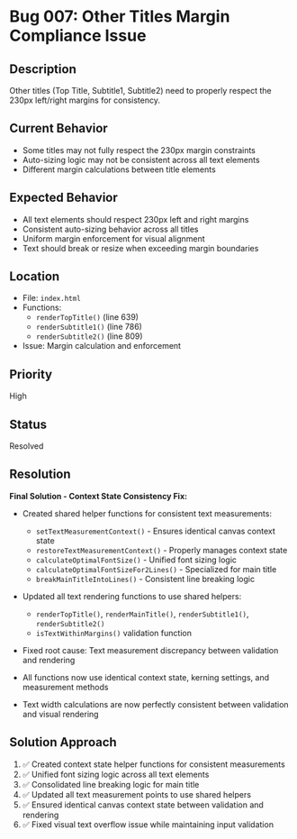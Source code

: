 # Bug 007: Other Titles Margin Compliance Issue

## Description
Other titles (Top Title, Subtitle1, Subtitle2) need to properly respect the 230px left/right margins for consistency.

## Current Behavior
- Some titles may not fully respect the 230px margin constraints
- Auto-sizing logic may not be consistent across all text elements
- Different margin calculations between title elements

## Expected Behavior
- All text elements should respect 230px left and right margins
- Consistent auto-sizing behavior across all titles
- Uniform margin enforcement for visual alignment
- Text should break or resize when exceeding margin boundaries

## Location
- File: `index.html`
- Functions: 
  - `renderTopTitle()` (line 639)
  - `renderSubtitle1()` (line 786) 
  - `renderSubtitle2()` (line 809)
- Issue: Margin calculation and enforcement

## Priority
High

## Status
Resolved

## Resolution
**Final Solution - Context State Consistency Fix:**
- Created shared helper functions for consistent text measurements:
  - `setTextMeasurementContext()` - Ensures identical canvas context state
  - `restoreTextMeasurementContext()` - Properly manages context state
  - `calculateOptimalFontSize()` - Unified font sizing logic
  - `calculateOptimalFontSizeFor2Lines()` - Specialized for main title
  - `breakMainTitleIntoLines()` - Consistent line breaking logic

- Updated all text rendering functions to use shared helpers:
  - `renderTopTitle()`, `renderMainTitle()`, `renderSubtitle1()`, `renderSubtitle2()`
  - `isTextWithinMargins()` validation function

- Fixed root cause: Text measurement discrepancy between validation and rendering
- All functions now use identical context state, kerning settings, and measurement methods
- Text width calculations are now perfectly consistent between validation and visual rendering

## Solution Approach
1. ✅ Created context state helper functions for consistent measurements
2. ✅ Unified font sizing logic across all text elements  
3. ✅ Consolidated line breaking logic for main title
4. ✅ Updated all text measurement points to use shared helpers
5. ✅ Ensured identical canvas context state between validation and rendering
6. ✅ Fixed visual text overflow issue while maintaining input validation